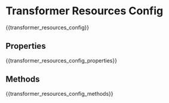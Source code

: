 # Transformer Resources Config 

{{transformer_resources_config}}

## Properties

{{transformer_resources_config_properties}}

## Methods

{{transformer_resources_config_methods}}
